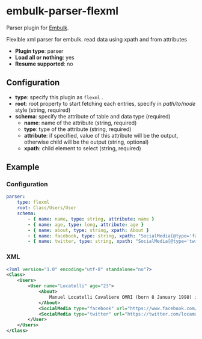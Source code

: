 # embulk-parser-flexml

Parser plugin for [Embulk](https://github.com/embulk/embulk).

Flexible xml parser for embulk. read data using xpath and from attributes

* **Plugin type**: parser
* **Load all or nothing**: yes
* **Resume supported**: no

## Configuration

- **type**: specify this plugin as `flexml` .
- **root**: root property to start fetching each entries, specify in *path/to/node* style (string, required)
- **schema**: specify the attribute of table and data type (required)
    - **name**: name of the attribute (string, required)
    - **type**: type of the attribute (string, required)
    - **attribute**: if specified, value of this attribute will be the output, otherwise child will be the output (string, optional)
    - **xpath**: child element to select (string, required)

## Example

### Configuration

```yaml
parser:
    type: flexml
    root: Class/Users/User
    schema:
        - { name: name, type: string, attribute: name }
        - { name: age, type: long, attribute: age }
        - { name: about, type: string, xpath: About }
        - { name: facebook, type: string, xpath: "SocialMedia[@type='facebook']", attribute: url }
        - { name: twitter, type: string, xpath: "SocialMedia[@type='twitter']", attribute: url }
```

### XML

```xml
<?xml version="1.0" encoding="utf-8" standalone="no"?>
<Class>
    <Users>
        <User name="Locatelli" age="23">
            <About>
                Manuel Locatelli Cavaliere OMRI (born 8 January 1998) is an Italian professional footballer who plays as a midfielder for Serie A club Juventus, on loan from Serie A club Sassuolo, and the Italy national team.
            </About>
            <SocialMedia type="facebook" url="https://www.facebook.com/locamanuel73"/>
            <SocialMedia type="twitter" url="https://twitter.com/locamanuel73"/>
        </User>
    </Users>
</Class>
```